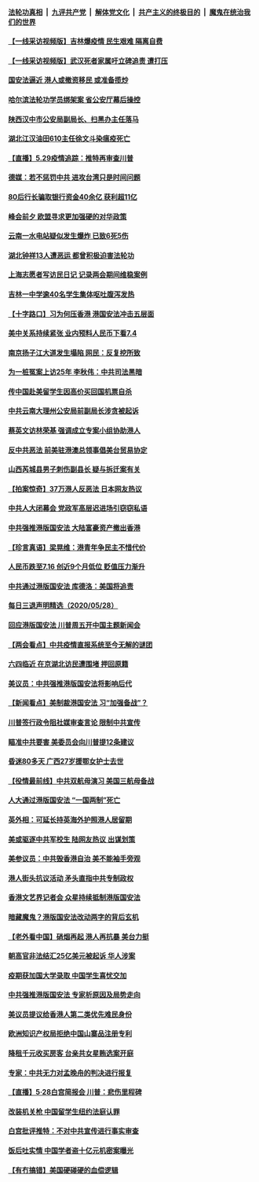 ####  [法轮功真相](../../../../basic/blob/master/README.md?t=05292301) &nbsp;|&nbsp; [九评共产党](../../../../9ping.md/blob/master/README.md?t=05292301) &nbsp;|&nbsp; [解体党文化](../../../../jtdwh.md/blob/master/README.md?t=05292301)  &nbsp;|&nbsp; [共产主义的终极目的](../../../../gczydzjmd.md/blob/master/README.md?t=05292301) &nbsp;|&nbsp; [魔鬼在统治我们的世界](../../../../mgztzwmdsj.md/blob/master/README.md?t=05292301) 

#### [【一线采访视频版】吉林爆疫情 民生艰难 隔离自费](../pages/nsc413/n12145822.md?t=05292301) 

#### [【一线采访视频版】武汉死者家属吁立碑追责 遭打压](../pages/nsc413/n12146330.md?t=05292301) 

#### [国安法逼近 港人或撤资移民 或准备揽炒](../pages/nsc413/n12146423.md?t=05292301) 

#### [哈尔滨法轮功学员绑架案 省公安厅幕后操控](../pages/nsc413/n12144256.md?t=05292301) 

#### [陕西汉中市公安局副局长、扫黑办主任落马](../pages/nsc413/n12146028.md?t=05292301) 

#### [湖北江汉油田610主任徐文斗染瘟疫死亡](../pages/nsc413/n12145780.md?t=05292301) 


#### [【直播】5.29疫情追踪：推特再审查川普](../pages/nsc413/n12146172.md?t=05292301) 

#### [德媒：若不惩罚中共 进攻台湾只是时间问题](../pages/nsc413/n12146127.md?t=05292301) 

#### [80后行长骗取银行资金40余亿 获利超11亿](../pages/nsc413/n12146093.md?t=05292301) 

#### [峰会前夕 欧盟寻求更加强硬的对华政策](../pages/nsc413/n12146184.md?t=05292301) 

#### [云南一水电站疑似发生爆炸 已致6死5伤](../pages/nsc413/n12146280.md?t=05292301) 

#### [湖北钟祥13人遭恶运 都曾积极迫害法轮功](../pages/nsc413/n12143169.md?t=05292301) 

#### [上海志愿者写访民日记 记录两会期间维稳案例](../pages/nsc413/n12145915.md?t=05292301) 

#### [吉林一中学逾40名学生集体呕吐腹泻发热](../pages/nsc413/n12146129.md?t=05292301) 

#### [【十字路口】习为何压香港 港国安法冲击五层面](../pages/nsc413/n12145082.md?t=05292301) 

#### [美中关系持续紧张 业内预料人民币下看7.4](../pages/nsc413/n12145731.md?t=05292301) 

#### [南京扬子江大道发生塌陷 网民：反复挖所致](../pages/nsc413/n12145758.md?t=05292301) 

#### [为一桩冤案上访25年 李秋伟：中共司法黑暗](../pages/nsc413/n12144736.md?t=05292301) 

#### [传中国赴美留学生因高价买回国机票自杀](../pages/nsc413/n12145673.md?t=05292301) 

#### [中共云南大理州公安局前副局长涉贪被起诉](../pages/nsc413/n12145377.md?t=05292301) 

#### [蔡英文访林荣基 强调成立专案小组协助港人](../pages/nsc413/n12145540.md?t=05292301) 

#### [反中共恶法 前美驻港澳总领事倡美台贸易协定](../pages/nsc413/n12145344.md?t=05292301) 

#### [山西芮城县男子刺伤副县长 疑与拆迁案有关](../pages/nsc413/n12145174.md?t=05292301) 

#### [【拍案惊奇】37万港人反恶法 日本网友热议](../pages/nsc413/n12145197.md?t=05292301) 

#### [中共人大闭幕会 党政军高层迟进场引窃窃私语](../pages/nsc413/n12145345.md?t=05292301) 

#### [中共强推港版国安法 大陆富豪资产撤出香港](../pages/nsc413/n12145280.md?t=05292301) 

#### [【珍言真语】梁晃维：港青年争民主不惜代价](../pages/nsc413/n12144945.md?t=05292301) 

#### [人民币跌至7.16 创近9个月低位 贬值压力渐升](../pages/nsc413/n12144920.md?t=05292301) 

#### [中共通过港版国安法 库德洛：美国将追责](../pages/nsc413/n12144631.md?t=05292301) 

#### [每日三退声明精选（2020/05/28）](../pages/nsc413/n12145226.md?t=05292301) 

#### [回应港版国安法 川普周五开中国主题新闻会](../pages/nsc413/n12144528.md?t=05292301) 

#### [【两会看点】中共疫情直报系统至今无解的谜团](../pages/nsc413/n12143330.md?t=05292301) 

#### [六四临近 在京湖北访民遭围堵 押回原籍](../pages/nsc413/n12144940.md?t=05292301) 

#### [美议员：中共强推港版国安法将影响后代](../pages/nsc413/n12144481.md?t=05292301) 

#### [【新闻看点】美制裁港国安法 习“加强备战”？](../pages/nsc413/n12144168.md?t=05292301) 

#### [川普签行政令阻社媒审查言论 限制中共宣传](../pages/nsc413/n12144588.md?t=05292301) 

#### [瞄准中共要害 美委员会向川普提12条建议](../pages/nsc413/n12144699.md?t=05292301) 

#### [昏迷80多天 广西27岁援鄂女护士去世](../pages/nsc413/n12144770.md?t=05292301) 

#### [【役情最前线】中共双航母演习 美国三航母备战](../pages/nsc413/n12144826.md?t=05292301) 

#### [人大通过港版国安法 “一国两制”死亡](../pages/nsc413/n12144662.md?t=05292301) 

#### [英外相：可延长持英海外护照港人居留期](../pages/nsc413/n12144272.md?t=05292301) 

#### [美或驱逐中共军校生 陆网友热议 出谋划策](../pages/nsc413/n12144603.md?t=05292301) 

#### [美参议员：中共毁香港自治 美不能袖手旁观](../pages/nsc413/n12144562.md?t=05292301) 

#### [港人街头抗议活动 矛头直指中共专制政权](../pages/nsc413/n12144435.md?t=05292301) 

#### [香港文艺界记者会 众星持续抵制港版国安法](../pages/nsc413/n12144374.md?t=05292301) 

#### [暗藏魔鬼？港版国安法改动两字的背后玄机](../pages/nsc413/n12143841.md?t=05292301) 

#### [【老外看中国】硝烟再起 港人再抗暴 美台力挺](../pages/nsc413/n12144587.md?t=05292301) 

#### [朝高官非法结汇25亿美元被起诉 华人涉案](../pages/nsc413/n12144464.md?t=05292301) 

#### [疫期获加国大学录取 中国学生喜忧交加](../pages/nsc413/n12144361.md?t=05292301) 

#### [中共强推港版国安法 专家析原因及局势走向](../pages/nsc413/n12143965.md?t=05292301) 

#### [美议员提议给香港人第二类优先难民身份](../pages/nsc413/n12144343.md?t=05292301) 

#### [欧洲知识产权局拒绝中国山寨品注册专利](../pages/nsc413/n12144211.md?t=05292301) 

#### [降租千元收买房客 台亲共女星贿选案开庭](../pages/nsc413/n12141768.md?t=05292301) 

#### [专家：中共无力对孟晚舟的判决进行报复](../pages/nsc413/n12143938.md?t=05292301) 

#### [【直播】5·28白宫简报会 川普：悲伤里程碑](../pages/nsc413/n12143884.md?t=05292301) 

#### [改装机关枪 中国留学生纽约法庭认罪](../pages/nsc413/n12142409.md?t=05292301) 

#### [白宫批评推特：不对中共宣传进行事实审查](../pages/nsc413/n12143932.md?t=05292301) 

#### [饭后吐实情 中国学者盗十亿元机密案曝光](../pages/nsc413/n12144198.md?t=05292301) 

#### [【有冇搞错】美国硬碰硬的血偿逻辑](../pages/nsc413/n12144160.md?t=05292301) 


